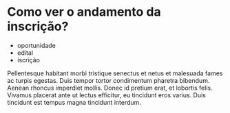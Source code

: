 # Como ver o andamento da inscrição?

- oportunidade
- edital
- iscrição

Pellentesque habitant morbi tristique senectus et netus et malesuada fames ac turpis egestas. Duis tempor tortor condimentum pharetra bibendum. Aenean rhoncus imperdiet mollis. Donec id pretium erat, et lobortis felis. Vivamus placerat ante ut lectus efficitur, eu tincidunt eros varius. Duis tincidunt est tempus magna tincidunt interdum.